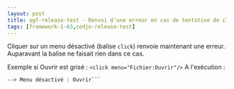 ```yaml
---
layout: post
title: agf-release-test - Renvoi d'une erreur en cas de tentative de clic sur un menu désactivé
tags: [framework-1-63,codjo-release-test]
---
```

Cliquer sur un menu désactivé (balise ```click```) renvoie maintenant une erreur. Auparavant la balise ne faisait rien dans ce cas.

Exemple si Ouvrir est grisé :
```<click menu="Fichier:Ouvrir"/>```
A l'exécution :
```Step N du groupe 'X' (ClickStep) 
--> Menu désactivé : Ouvrir```